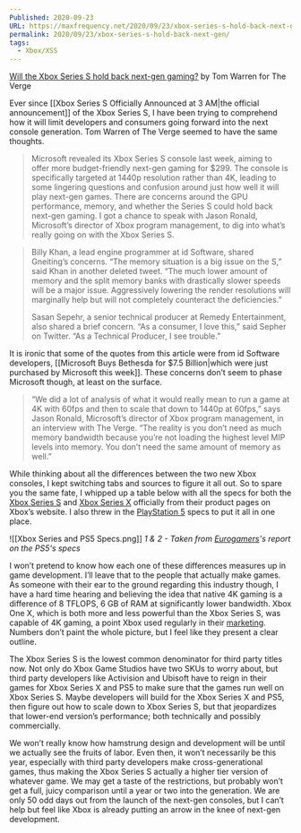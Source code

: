 ```yaml
---
Published: 2020-09-23
URL: https://maxfrequency.net/2020/09/23/xbox-series-s-hold-back-next-gen/
permalink: 2020/09/23/xbox-series-s-hold-back-next-gen/
tags:
  - Xbox/XSS
---
```

[Will the Xbox Series S hold back next-gen gaming?](https://www.theverge.com/2020/9/17/21441174/xbox-series-s-next-gen-gaming-performance-gpu-memory-hardware) by Tom Warren for The Verge

Ever since [[Xbox Series S Officially Announced at 3 AM|the official announcement]] of the Xbox Series S, I have been trying to comprehend how it will limit developers and consumers going forward into the next console generation. Tom Warren of The Verge seemed to have the same thoughts.

> Microsoft revealed its Xbox Series S console last week, aiming to offer more budget-friendly next-gen gaming for $299. The console is specifically targeted at 1440p resolution rather than 4K, leading to some lingering questions and confusion around just how well it will play next-gen games. There are concerns around the GPU performance, memory, and whether the Series S could hold back next-gen gaming. I got a chance to speak with Jason Ronald, Microsoft’s director of Xbox program management, to dig into what’s really going on with the Xbox Series S.
 

> Billy Khan, a lead engine programmer at id Software, shared Gneiting’s concerns. “The memory situation is a big issue on the S,” said Khan in another deleted tweet. “The much lower amount of memory and the split memory banks with drastically slower speeds will be a major issue. Aggressively lowering the render resolutions will marginally help but will not completely counteract the deficiencies.”
> 
> Sasan Sepehr, a senior technical producer at Remedy Entertainment, also shared a brief concern. “As a consumer, I love this,” said Sepher on Twitter. “As a Technical Producer, I see trouble.”

It is ironic that some of the quotes from this article were from id Software developers, [[Microsoft Buys Bethesda for $7.5 Billion|which were just purchased by Microsoft this week]]. These concerns don’t seem to phase Microsoft though, at least on the surface.

> “We did a lot of analysis of what it would really mean to run a game at 4K with 60fps and then to scale that down to 1440p at 60fps,” says Jason Ronald, Microsoft’s director of Xbox program management, in an interview with The Verge. “The reality is you don’t need as much memory bandwidth because you’re not loading the highest level MIP levels into memory. You don’t need the same amount of memory as well.”

While thinking about all the differences between the two new Xbox consoles, I kept switching tabs and sources to figure it all out. So to spare you the same fate, I whipped up a table below with all the specs for both the [Xbox Series S](https://www.xbox.com/en-US/consoles/xbox-series-s) and [Xbox Series X](https://www.xbox.com/en-US/consoles/xbox-series-x) officially from their product pages on Xbox’s website. I also threw in the [PlayStation 5](https://blog.playstation.com/2020/09/16/playstation-5-launches-in-november-starting-at-399-for-ps5-digital-edition-and-499-for-ps5-with-ultra-hd-blu-ray-disc-drive/) specs to put it all in one place.

![[Xbox Series and PS5 Specs.png]]
*1 & 2 - Taken from [Eurogamers](https://www.eurogamer.net/articles/ps5-specs-features-ssd-ray-tracing-cpu-gpu-6300)'s report on the PS5's specs*

I won’t pretend to know how each one of these differences measures up in game development. I’ll leave that to the people that actually make games. As someone with their ear to the ground regarding this industry though, I have a hard time hearing and believing the idea that native 4K gaming is a difference of 8 TFLOPS, 6 GB of RAM at significantly lower bandwidth. Xbox One X, which is both more and less powerful than the Xbox Series S, was capable of 4K gaming, a point Xbox used regularly in their [marketing](https://www.youtube.com/watch?v=g-gp-Voq6MQ). Numbers don’t paint the whole picture, but I feel like they present a clear outline.

The Xbox Series S is the lowest common denominator for third party titles now. Not only do Xbox Game Studios have two SKUs to worry about, but third party developers like Activision and Ubisoft have to reign in their games for Xbox Series X and PS5 to make sure that the games run well on Xbox Series S. Maybe developers will build for the Xbox Series X and PS5, then figure out how to scale down to Xbox Series S, but that jeopardizes that lower-end version’s performance; both technically and possibly commercially.

We won’t really know how hamstrung design and development will be until we actually see the fruits of labor. Even then, it won’t necessarily be this year, especially with third party developers make cross-generational games, thus making the Xbox Series S actually a higher tier version of whatever game. We may get a taste of the restrictions, but probably won’t get a full, juicy comparison until a year or two into the generation. We are only 50 odd days out from the launch of the next-gen consoles, but I can’t help but feel like Xbox is already putting an arrow in the knee of next-gen development.